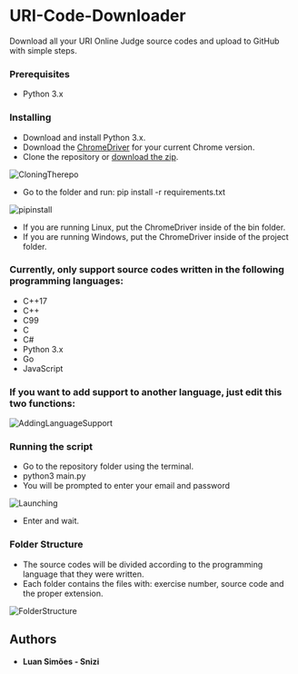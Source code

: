 # URI-Code-Downloader

Download all your URI Online Judge source codes and upload to GitHub with simple steps.


### Prerequisites
- Python 3.x

### Installing
- Download and install Python 3.x.
- Download the <a href="https://chromedriver.chromium.org/downloads">ChromeDriver</a> for your current Chrome version.
- Clone the repository or <a href="https://github.com/Snizi/URI-Code-Downloader/archive/refs/heads/main.zip">download the zip</a>.

![CloningTherepo](https://user-images.githubusercontent.com/41025154/130366286-6f2d3d70-d817-4d8e-9b9a-911af49c9496.gif)
- Go to the folder and run: pip install -r requirements.txt

![pipinstall](https://user-images.githubusercontent.com/41025154/130366202-76c40d53-ee9b-4411-a371-d219e2d75e03.gif)

- If you are running Linux, put the ChromeDriver inside of the bin folder.
- If you are running Windows, put the ChromeDriver inside of the project folder.


### Currently, only support source codes written in the following programming languages:
- C++17
- C++
- C99
- C
- C#
- Python 3.x
- Go
- JavaScript
### If you want to add support to another language, just edit this two functions:
![AddingLanguageSupport](https://user-images.githubusercontent.com/41025154/130366518-35e441f6-4193-4215-9609-07fc189b4a42.gif)


### Running the script
- Go to the repository folder using the terminal.
- python3 main.py
- You will be prompted to enter your email and password

![Launching](https://user-images.githubusercontent.com/41025154/130366845-1c13a1df-ea6f-4aef-817a-f09ec0bdafa9.gif)
- Enter and wait.

### Folder Structure
- The source codes will be divided according to the programming language that they were written.
- Each folder contains the files with: exercise number, source code and the proper extension.

![FolderStructure](https://user-images.githubusercontent.com/41025154/130366982-3fe43143-bca1-4115-9c7b-47c5696f3d4d.gif)



## Authors
* **Luan Simões - Snizi**
